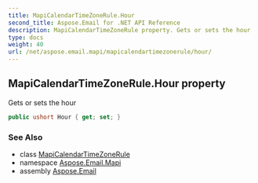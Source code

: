 ```yaml
---
title: MapiCalendarTimeZoneRule.Hour
second_title: Aspose.Email for .NET API Reference
description: MapiCalendarTimeZoneRule property. Gets or sets the hour
type: docs
weight: 40
url: /net/aspose.email.mapi/mapicalendartimezonerule/hour/
---
```

## MapiCalendarTimeZoneRule.Hour property

Gets or sets the hour

```csharp
public ushort Hour { get; set; }
```

### See Also

* class [MapiCalendarTimeZoneRule](../)
* namespace [Aspose.Email.Mapi](../../mapicalendartimezonerule/)
* assembly [Aspose.Email](../../../)


